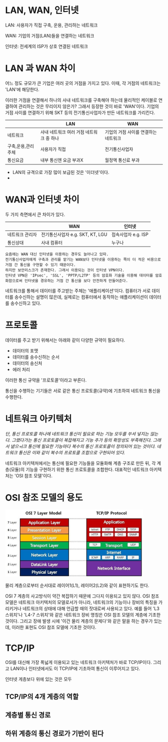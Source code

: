 # LAN, WAN, 인터넷

LAN: 사용자가 직접 구축, 운용, 관리하는 네트워크

WAN: 기업의 거점(LAN)들을 연결하는 네트워크

인터넷: 전세계의 ISP가 상호 연결된 네트워크





# LAN 과 WAN 차이

어느 정도 규모가 큰 기업은 여러 곳의 거점을 가지고 있다. 이때, 각 거점의 네트워크는 'LAN'에 해당한다.

이러한 거점을 연결해서 하나의 사내 네트워크를 구축해야 하는데 물리적인 케이블로 연결하여 관리하는 것은 무리이지 않은가? 그래서 등장한 것이 바로 'WAN'이다. 기업의 거점 사이를 연결하기 위해 SKT 등의 전기통신사업자가 만든 네트워크를 가리킨다.

|                     | LAN                                      | WAN                                  |
| ------------------- | ---------------------------------------- | ------------------------------------ |
| 네트워크            | 사내 네트워크 여러 거점 네트워크 중 하나 | 기업의 거점 사이를 연결하는 네트워크 |
| 구축,운용,관리 주체 | 사용자가 직접                            | 전기통신사업자                       |
| 통신요금            | 내부 통신엔 요금 부과X                   | 월정액 통신료 부과                   |

* LAN의 규격으로 가장 많이 보급된 것은 '이더넷'이다.
* 





# WAN과 인터넷 차이

두 가지 측면에서 큰 차이가 있다.

|                 | WAN                              | 인터넷              |
| --------------- | -------------------------------- | ------------------- |
| 네트워크 관리자 | 전기통신사업자 e.g. SKT, KT, LGU | 접속사업자 e.g. ISP |
| 통신상대        | 사내 컴퓨터                      | 누구나              |

```
요즘에는 WAN 대신 인터넷을 이용하는 경우도 늘어나고 있따.
전기통신사업자에게 구축과 관리를 맡기는 WAN보다 인터넷을 이용하는 쪽이 더 적은 비용으로 거점 간 통신을 구현할 수 있기 때문이다.
하지만 보안리스크가 존재한다. 그래서 이용되는 것이 인터넷 VPN이다.
인터넷 VPN은 'IPsec', 'SSL', 'PPTP/L2TP' 등의 암호화 기술을 이용해 데이터를 암호화함으로써 인터넷을 경유하는 거점 간 통신을 보다 안전하게 만들어준다. 
```



네트워크를 통해서 데이터를 주고받는 주체는 '애플리케이션'이다. 컴퓨터가 서로 데이터를 송수신하는 설명이 많은데, 실제로는 컴퓨터에서 동작하는 애플리케이션이 데이터를 송수신하고 있다.



# 프로토콜

데이터를 주고 받기 위해서는 아래와 같이 다양한 규약이 필요하다.

- 데이터의 포맷
- 데이터를 송수신하는 순서
- 데이터의 송신처
- 에러 처리

이러한 통신 규약을 '프로토콜'이라고 부른다.

통신을 수행하는 기기들은 서로 같은 통신 프로토콜(규약)에 기초하여 네트워크 통신을 수행한다.



# 네트워크 아키텍처

*단, 통신 프로토콜 하나에 네트워크 통신이 필요로 하는 기능 모두를 쑤셔 넣지는 않는다. 그랬다가는 통신 프로토콜이 복잡해지고 기능 추가 등의 확장성도 부족해진다. 그래서 넽으ㅝ크 통신에 필요한 기능마다 복수의 통신 프로토콜이 정의되어 있는 것이다. 네트워크 통신은 이와 같이 복수의 프로토콜 조합으로 구현되어 있다.*



네트워크 아키텍처에서는 통신에 필요한 기능들을 모듈화해 계층 구조로 만든 뒤, 각 계층(모듈)의 기능을 구현하기 위한 통신 프로토콜을 조합한다. 대표적인 네트워크 아키텍처는 'OSI 참조 모델'이다.



# OSI 참조 모델의 용도

<img src="images/image-20210206001446624.png" alt="image-20210206001446624" style="zoom:50%;" />

물리 계층으로부터 순서대로 레이어1(L1), 레이어2(L2)와 같이 표현하기도 한다.

OSI 7 계층의 사고방식이 약간 복잡하기 때문에 그다지 이용되고 있지 않다. OSI 참조 모델은 네트워크 아키텍처의 모델로서가 아니라, 네트워크의 기능이나 장비의 특징을 가리키거나 네트워크의 상태에 대해 언급할 때의 잣대로써 사용되고 있다. 예를 들어 'L3 스위치'나 'L4-7 스위치'와 같은 네트워크 장비 명칭은 OSI 참조 모델의 계층에 기초한 것이다. 그리고 장애 발생 시에 '이건 물리 계층의 문제다'와 같은 말을 하는 경우가 있는데, 이러한 표현도 OSI 참조 모델에 기초한 것이다.



# TCP/IP

OSI를 대신해 가장 폭넓게 이용되고 있는 네트워크 아키텍처가 바로 TCP/IP이다. 그리고 LAN이나 인터넷에서도 이 TCP/IP에 기초하여 통신이 이루어지고 있다.

인터넷 게층보다 위에 있는 것은 모두



## TCP/IP의 4개 계층의 역할



## 계층별 통신 경로



## 하위 계층의 통신 경로가 기반이 된다

